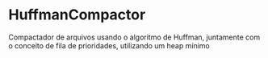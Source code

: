 # HuffmanCompactor
Compactador de arquivos usando o algoritmo de Huffman, juntamente com o conceito de fila de prioridades, utilizando um heap mínimo
